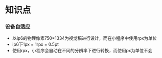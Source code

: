 # 知识点
### 设备自适应
  - 以ip6的物理像素750*1334为视觉稿进行设计，而在小程序中使用rpx为单位
  - ip6下1px = 1rpx = 0.5pt
  - 使用rpx，小程序会自动在不同的分辨率下进行转换，而使用px为单位不会

